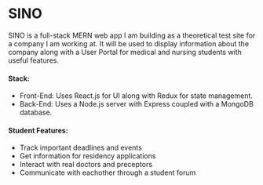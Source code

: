 # SINO

SINO is a full-stack MERN web app I am building as a theoretical test site for a company I am working at. It will be used to display information about the company along with a User Portal for medical and nursing students with useful features.

#### Stack:
* Front-End: Uses React.js for UI along with Redux for state management.
* Back-End: Uses a Node.js server with Express coupled with a MongoDB database.

#### Student Features:
* Track important deadlines and events
* Get information for residency applications
* Interact with real doctors and preceptors
* Communicate with eachother through a student forum